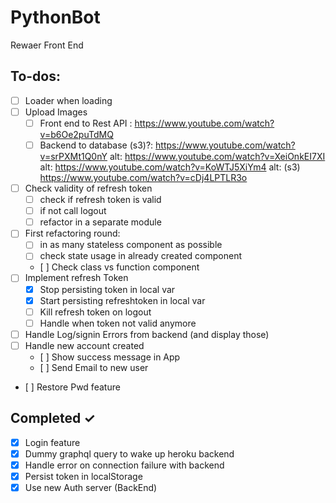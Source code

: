 # PythonBot

Rewaer Front End

## To-dos:

- [ ] Loader when loading
- [ ] Upload Images
  - [ ] Front end to Rest API : https://www.youtube.com/watch?v=b6Oe2puTdMQ
  - [ ] Backend to database (s3)?: https://www.youtube.com/watch?v=srPXMt1Q0nY
        alt: https://www.youtube.com/watch?v=XeiOnkEI7XI
        alt: https://www.youtube.com/watch?v=KoWTJ5XiYm4
        alt: (s3) https://www.youtube.com/watch?v=cDj4LPTLR3o
- [ ] Check validity of refresh token
  - [ ] check if refresh token is valid
  - [ ] if not call logout
  - [ ] refactor in a separate module
- [ ] First refactoring round:
  - [ ] in as many stateless component as possible
  - [ ] check state usage in already created component
  - [ ] Check class vs function component
- [ ] Implement refresh Token
  - [x] Stop persisting token in local var
  - [x] Start persisting refreshtoken in local var
  - [ ] Kill refresh token on logout
  - [ ] Handle when token not valid anymore
- [ ] Handle Log/signin Errors from backend (and display those)
- [ ] Handle new account created
  - [ ] Show success message in App
  - [ ] Send Email to new user
- [ ] Restore Pwd feature

## Completed ✓

- [x] Login feature
- [x] Dummy graphql query to wake up heroku backend
- [x] Handle error on connection failure with backend
- [x] Persist token in localStorage
- [x] Use new Auth server (BackEnd)
